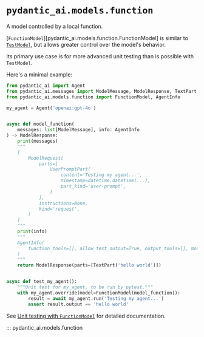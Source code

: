 # `pydantic_ai.models.function`

A model controlled by a local function.

[`FunctionModel`][pydantic_ai.models.function.FunctionModel] is similar to [`TestModel`](test.md),
but allows greater control over the model's behavior.

Its primary use case is for more advanced unit testing than is possible with `TestModel`.

Here's a minimal example:

```py {title="function_model_usage.py" call_name="test_my_agent" noqa="I001"}
from pydantic_ai import Agent
from pydantic_ai.messages import ModelMessage, ModelResponse, TextPart
from pydantic_ai.models.function import FunctionModel, AgentInfo

my_agent = Agent('openai:gpt-4o')


async def model_function(
    messages: list[ModelMessage], info: AgentInfo
) -> ModelResponse:
    print(messages)
    """
    [
        ModelRequest(
            parts=[
                UserPromptPart(
                    content='Testing my agent...',
                    timestamp=datetime.datetime(...),
                    part_kind='user-prompt',
                )
            ],
            instructions=None,
            kind='request',
        )
    ]
    """
    print(info)
    """
    AgentInfo(
        function_tools=[], allow_text_output=True, output_tools=[], model_settings=None
    )
    """
    return ModelResponse(parts=[TextPart('hello world')])


async def test_my_agent():
    """Unit test for my_agent, to be run by pytest."""
    with my_agent.override(model=FunctionModel(model_function)):
        result = await my_agent.run('Testing my agent...')
        assert result.output == 'hello world'
```

See [Unit testing with `FunctionModel`](../../testing.md#unit-testing-with-functionmodel) for detailed documentation.

::: pydantic_ai.models.function
